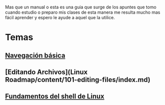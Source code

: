 Mas que un manual o esta es una guia que surge de los apuntes que tomo cuando estudio o preparo mis clases de esta manera me resulta mucho mas fácil aprender y espero le ayude a aquel que la utilice.

# Temas

## [Navegación básica](content/100-navigation-basics/index.md)
## [Editando Archivos](Linux Roadmap/content/101-editing-files/index.md)
## [Fundamentos del shell de Linux](Linux-Roadmap/content/102-shell-basics/index.md)



